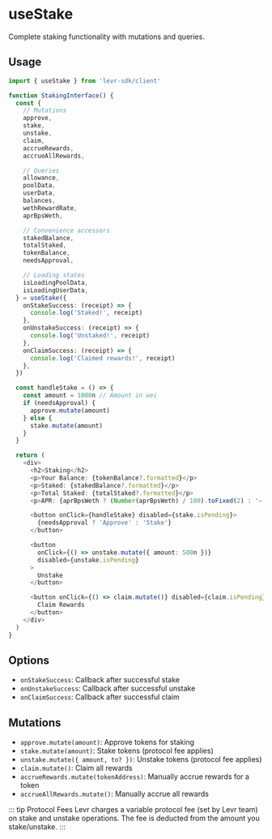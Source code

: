 # useStake

Complete staking functionality with mutations and queries.

## Usage

```typescript
import { useStake } from 'levr-sdk/client'

function StakingInterface() {
  const {
    // Mutations
    approve,
    stake,
    unstake,
    claim,
    accrueRewards,
    accrueAllRewards,

    // Queries
    allowance,
    poolData,
    userData,
    balances,
    wethRewardRate,
    aprBpsWeth,

    // Convenience accessors
    stakedBalance,
    totalStaked,
    tokenBalance,
    needsApproval,

    // Loading states
    isLoadingPoolData,
    isLoadingUserData,
  } = useStake({
    onStakeSuccess: (receipt) => {
      console.log('Staked!', receipt)
    },
    onUnstakeSuccess: (receipt) => {
      console.log('Unstaked!', receipt)
    },
    onClaimSuccess: (receipt) => {
      console.log('Claimed rewards!', receipt)
    },
  })

  const handleStake = () => {
    const amount = 1000n // Amount in wei
    if (needsApproval) {
      approve.mutate(amount)
    } else {
      stake.mutate(amount)
    }
  }

  return (
    <div>
      <h2>Staking</h2>
      <p>Your Balance: {tokenBalance?.formatted}</p>
      <p>Staked: {stakedBalance?.formatted}</p>
      <p>Total Staked: {totalStaked?.formatted}</p>
      <p>APR: {aprBpsWeth ? (Number(aprBpsWeth) / 100).toFixed(2) : '—'}%</p>

      <button onClick={handleStake} disabled={stake.isPending}>
        {needsApproval ? 'Approve' : 'Stake'}
      </button>

      <button
        onClick={() => unstake.mutate({ amount: 500n })}
        disabled={unstake.isPending}
      >
        Unstake
      </button>

      <button onClick={() => claim.mutate()} disabled={claim.isPending}>
        Claim Rewards
      </button>
    </div>
  )
}
```

## Options

- `onStakeSuccess`: Callback after successful stake
- `onUnstakeSuccess`: Callback after successful unstake
- `onClaimSuccess`: Callback after successful claim

## Mutations

- `approve.mutate(amount)`: Approve tokens for staking
- `stake.mutate(amount)`: Stake tokens (protocol fee applies)
- `unstake.mutate({ amount, to? })`: Unstake tokens (protocol fee applies)
- `claim.mutate()`: Claim all rewards
- `accrueRewards.mutate(tokenAddress)`: Manually accrue rewards for a token
- `accrueAllRewards.mutate()`: Manually accrue all rewards

::: tip Protocol Fees
Levr charges a variable protocol fee (set by Levr team) on stake and unstake operations. The fee is deducted from the amount you stake/unstake.
:::
